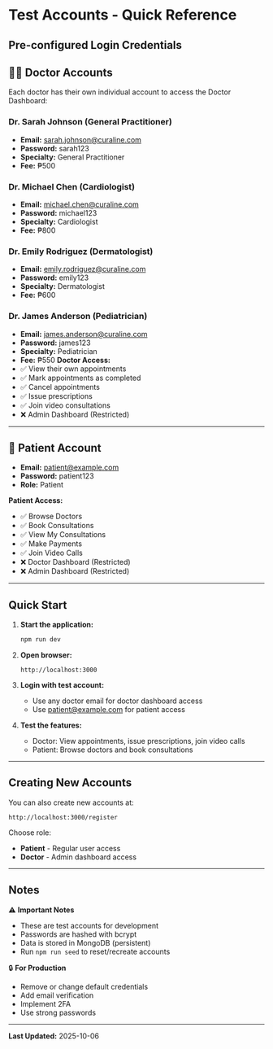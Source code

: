 # Test Accounts - Quick Reference

## Pre-configured Login Credentials

## 👨‍⚕️ Doctor Accounts

Each doctor has their own individual account to access the Doctor Dashboard:

### Dr. Sarah Johnson (General Practitioner)
- **Email:** sarah.johnson@curaline.com
- **Password:** sarah123
- **Specialty:** General Practitioner
- **Fee:** ₱500

### Dr. Michael Chen (Cardiologist)
- **Email:** michael.chen@curaline.com
- **Password:** michael123
- **Specialty:** Cardiologist
- **Fee:** ₱800

### Dr. Emily Rodriguez (Dermatologist)
- **Email:** emily.rodriguez@curaline.com
- **Password:** emily123
- **Specialty:** Dermatologist
- **Fee:** ₱600

### Dr. James Anderson (Pediatrician)
- **Email:** james.anderson@curaline.com
- **Password:** james123
- **Specialty:** Pediatrician
- **Fee:** ₱550
**Doctor Access:**
- ✅ View their own appointments
- ✅ Mark appointments as completed
- ✅ Cancel appointments
- ✅ Issue prescriptions
- ✅ Join video consultations
- ❌ Admin Dashboard (Restricted)

---

## 👤 Patient Account
- **Email:** patient@example.com
- **Password:** patient123
- **Role:** Patient

**Patient Access:**
- ✅ Browse Doctors
- ✅ Book Consultations
- ✅ View My Consultations
- ✅ Make Payments
- ✅ Join Video Calls
- ❌ Doctor Dashboard (Restricted)
- ❌ Admin Dashboard (Restricted)

---

## Quick Start

1. **Start the application:**
   ```bash
   npm run dev
   ```

2. **Open browser:**
   ```
   http://localhost:3000
   ```

3. **Login with test account:**
   - Use any doctor email for doctor dashboard access
   - Use patient@example.com for patient access

4. **Test the features:**
   - Doctor: View appointments, issue prescriptions, join video calls
   - Patient: Browse doctors and book consultations

---

## Creating New Accounts

You can also create new accounts at:
```
http://localhost:3000/register
```

Choose role:
- **Patient** - Regular user access
- **Doctor** - Admin dashboard access

---

## Notes

⚠️ **Important Notes**
- These are test accounts for development
- Passwords are hashed with bcrypt
- Data is stored in MongoDB (persistent)
- Run `npm run seed` to reset/recreate accounts

🔒 **For Production**
- Remove or change default credentials
- Add email verification
- Implement 2FA
- Use strong passwords

---

**Last Updated:** 2025-10-06
